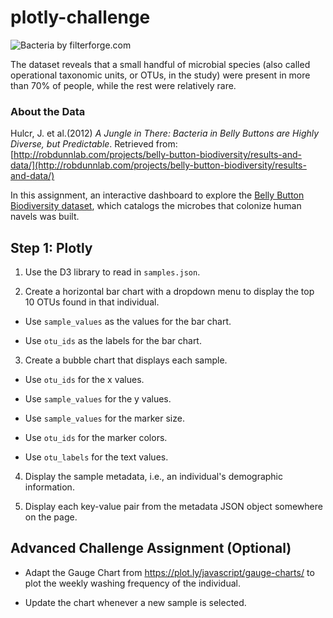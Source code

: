 # plotly-challenge
![Bacteria by filterforge.com](Images/bacteria.jpg)


The dataset reveals that a small handful of microbial species (also called operational taxonomic units, or OTUs, in the study) were present in more than 70% of people, while the rest were relatively rare.
### About the Data

Hulcr, J. et al.(2012) _A Jungle in There: Bacteria in Belly Buttons are Highly Diverse, but Predictable_. Retrieved from: [http://robdunnlab.com/projects/belly-button-biodiversity/results-and-data/](http://robdunnlab.com/projects/belly-button-biodiversity/results-and-data/)

In this assignment, an interactive dashboard to explore the [Belly Button Biodiversity dataset](http://robdunnlab.com/projects/belly-button-biodiversity/), which catalogs the microbes that colonize human navels was built.

## Step 1: Plotly

1. Use the D3 library to read in `samples.json`.

2. Create a horizontal bar chart with a dropdown menu to display the top 10 OTUs found in that individual.

* Use `sample_values` as the values for the bar chart.

* Use `otu_ids` as the labels for the bar chart.


3. Create a bubble chart that displays each sample.

* Use `otu_ids` for the x values.

* Use `sample_values` for the y values.

* Use `sample_values` for the marker size.

* Use `otu_ids` for the marker colors.

* Use `otu_labels` for the text values.


4. Display the sample metadata, i.e., an individual's demographic information.

5. Display each key-value pair from the metadata JSON object somewhere on the page.



## Advanced Challenge Assignment (Optional)

* Adapt the Gauge Chart from <https://plot.ly/javascript/gauge-charts/> to plot the weekly washing frequency of the individual.

* Update the chart whenever a new sample is selected.




